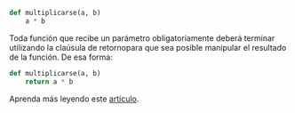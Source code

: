 ```python
def multiplicarse(a, b)
	a * b
```

Toda función que recibe un parámetro obligatoriamente deberá terminar utilizando la claúsula de retornopara que sea posible manipular el resultado de la función. De esa forma:

```python
def multiplicarse(a, b)
	return a * b
```

Aprenda más leyendo este [artículo](https://book.mql4.com/operators/function).